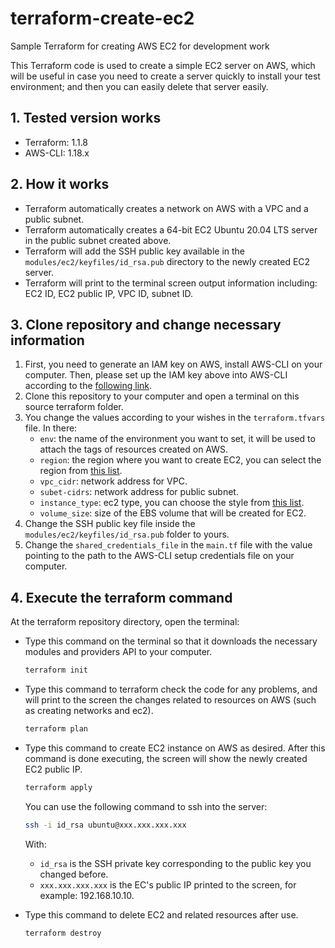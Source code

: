 # terraform-create-ec2
Sample Terraform for creating AWS EC2 for development work

This Terraform code is used to create a simple EC2 server on AWS, which will be useful in case you need to create a server quickly to install your test environment; and then you can easily delete that server easily.

## 1. Tested version works
- Terraform: 1.1.8
- AWS-CLI: 1.18.x

## 2. How it works
- Terraform automatically creates a network on AWS with a VPC and a public subnet.
- Terraform automatically creates a 64-bit EC2 Ubuntu 20.04 LTS server in the public subnet created above.
- Terraform will add the SSH public key available in the `modules/ec2/keyfiles/id_rsa.pub` directory to the newly created EC2 server.
- Terraform will print to the terminal screen output information including: EC2 ID, EC2 public IP, VPC ID, subnet ID.

## 3. Clone repository and change necessary information

1. First, you need to generate an IAM key on AWS, install AWS-CLI on your computer. Then, please set up the IAM key above into AWS-CLI according to the [following link](https://peter-whyte.com/how-to-install-aws-cli-on-ubuntu-20-04/).
2. Clone this repository to your computer and open a terminal on this source terraform folder.
3. You change the values ​​according to your wishes in the `terraform.tfvars` file. In there:
    - `env`: the name of the environment you want to set, it will be used to attach the tags of resources created on AWS.
    - `region`: the region where you want to create EC2, you can select the region from [this list](https://docs.aws.amazon.com/AmazonRDS/latest/UserGuide/Concepts.RegionsAndAvailabilityZones.html).
    - `vpc_cidr`: network address for VPC.
    - `subet-cidrs`: network address for public subnet.
    - `instance_type`: ec2 type, you can choose the style from [this list](https://aws.amazon.com/ec2/instance-types/).
    - `volume_size`: size of the EBS volume that will be created for EC2.
4. Change the SSH public key file inside the `modules/ec2/keyfiles/id_rsa.pub` folder to yours.
5. Change the `shared_credentials_file` in the `main.tf` file with the value pointing to the path to the AWS-CLI setup credentials file on your computer.

## 4. Execute the terraform command

At the terraform repository directory, open the terminal:

- Type this command on the terminal so that it downloads the necessary modules and providers API to your computer.

    ```sh
    terraform init
    ```

- Type this command to terraform check the code for any problems, and will print to the screen the changes related to resources on AWS (such as creating networks and ec2).
    ```sh
    terraform plan
    ```

- Type this command to create EC2 instance on AWS as desired.
    After this command is done executing, the screen will show the newly created EC2 public IP. 
    ```sh
    terraform apply
    ```

    You can use the following command to ssh into the server:
    ```sh
    ssh -i id_rsa ubuntu@xxx.xxx.xxx.xxx
    ```
    With:
    - `id_rsa` is the SSH private key corresponding to the public key you changed before.
    - `xxx.xxx.xxx.xxx` is the EC's public IP printed to the screen, for example: 192.168.10.10.
- Type this command to delete EC2 and related resources after use.
    ```sh
    terraform destroy
    ```
